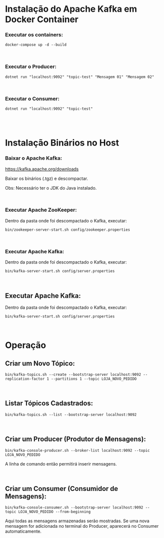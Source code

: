 # Instalação do Apache Kafka em Docker Container

### Executar os containers:
```
docker-compose up -d --build
```

<br>

### Executar o Producer:
```
dotnet run "localhost:9092" "topic-test" "Mensagem 01" "Mensagem 02"
```

<br>

### Executar o Consumer:
```
dotnet run "localhost:9092" "topic-test"
```


<br>
<br>


# Instalação Binários no Host

### Baixar o Apache Kafka:

<https://kafka.apache.org/downloads>

Baixar os binários (.tgz) e descompactar.

Obs: Necessário ter o JDK do Java instalado.

<br>

### Executar Apache ZooKeeper:
Dentro da pasta onde foi descompactado o Kafka, executar:
```
bin/zookeeper-server-start.sh config/zookeeper.properties
```

<br>

### Executar Apache Kafka:
Dentro da pasta onde foi descompactado o Kafka, executar:
```
bin/kafka-server-start.sh config/server.properties
```


<br>

## Executar Apache Kafka:
Dentro da pasta onde foi descompactado o Kafka, executar:
```
bin/kafka-server-start.sh config/server.properties
```

<br>


# Operação

## Criar um Novo Tópico:
```
bin/kafka-topics.sh --create --bootstrap-server localhost:9092 --replication-factor 1 --partitions 1 --topic LOJA_NOVO_PEDIDO
```

<br>

## Listar Tópicos Cadastrados:
```
bin/kafka-topics.sh --list --bootstrap-server localhost:9092
```

<br>

## Criar um Producer (Produtor de Mensagens):
```
bin/kafka-console-producer.sh --broker-list localhost:9092 --topic LOJA_NOVO_PEDIDO
```
A linha de comando então permitirá inserir mensagens.


<br>

## Criar um Consumer (Consumidor de Mensagens):
```
bin/kafka-console-consumer.sh --bootstrap-server localhost:9092 --topic LOJA_NOVO_PEDIDO --from-beginning
```
Aqui todas as mensagens armazenadas serão mostradas. Se uma nova mensagem for adicionada no terminal do Producer, aparecerá no Consumer automaticamente.